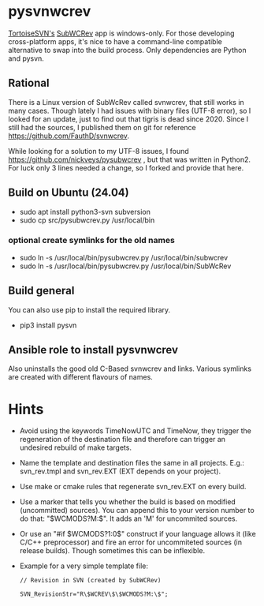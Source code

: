 # pysvnwcrev

[TortoiseSVN's](http://tortoisesvn.net) [SubWCRev](http://tortoisesvn.net/docs/release/TortoiseSVN_en/tsvn-subwcrev.html) app is windows-only.
For those developing cross-platform apps, it's nice to have a command-line compatible alternative to swap into the build process.
Only dependencies are Python and pysvn.

## Rational
There is a Linux version of SubWcRev called svnwcrev, that still works in many cases. Though lately I had issues with binary files
(UTF-8 error), so I looked for an update, just to find out that tigris is dead since 2020.
Since I still had the   sources, I published them on git for reference https://github.com/FauthD/svnwcrev.

While looking for a solution to my UTF-8 issues, I found https://github.com/nickveys/pysubwcrev , but that was written in Python2.
For luck only 3 lines needed a change, so I forked and provide that here.

## Build on Ubuntu (24.04)

- sudo apt install python3-svn subversion
- sudo cp src/pysubwcrev.py /usr/local/bin

### optional create symlinks for the old names

- sudo ln -s /usr/local/bin/pysubwcrev.py /usr/local/bin/subwcrev
- sudo ln -s /usr/local/bin/pysubwcrev.py /usr/local/bin/SubWcRev

## Build general
You can also use pip to install the required library.

- pip3 install pysvn

## Ansible role to install pysvnwcrev
Also uninstalls the good old C-Based svnwcrev and links.
Various symlinks are created with different flavours of names.

# Hints
- Avoid using the keywords TimeNowUTC and TimeNow, they trigger the regeneration of the destination file and therefore can trigger an undesired rebuild of make targets.
- Name the template and destination files the same in all projects. E.g.: svn_rev.tmpl and svn_rev.EXT (EXT depends on your project).
- Use make or cmake rules that regenerate svn_rev.EXT on every build.
- Use a marker that tells you whether the build is based on modified (uncommitted) sources).
You can append this to your version number to do that: "\$WCMODS?M:\$". It adds an 'M' for uncommited sources.
- Or use an "#if \$WCMODS?1:0\$" construct if your language allows it (like C/C++ preprocessor) and fire an error for uncommiteted sources (in release builds). Though sometimes this can be inflexible.
- Example for a very simple template file:
  
	`// Revision in SVN (created by SubWCRev)`

	`SVN_RevisionStr="R\$WCREV\$\$WCMODS?M:\$";`
